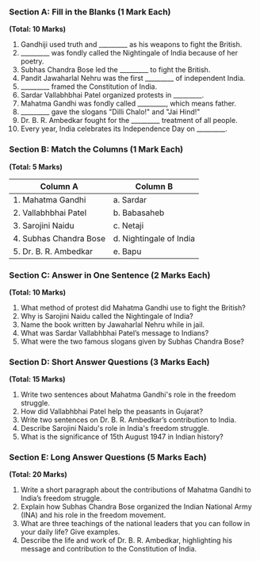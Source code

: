 ### **Section A: Fill in the Blanks (1 Mark Each)**
**(Total: 10 Marks)**

1. Gandhiji used truth and _________ as his weapons to fight the British.  
2. _________ was fondly called the Nightingale of India because of her poetry.  
3. Subhas Chandra Bose led the _________ to fight the British.  
4. Pandit Jawaharlal Nehru was the first _________ of independent India.  
5. _________ framed the Constitution of India.  
6. Sardar Vallabhbhai Patel organized protests in _________.  
7. Mahatma Gandhi was fondly called _________, which means father.  
8. _________ gave the slogans "Dilli Chalo!" and "Jai Hind!"  
9. Dr. B. R. Ambedkar fought for the _________ treatment of all people.  
10. Every year, India celebrates its Independence Day on _________.
 
### **Section B: Match the Columns (1 Mark Each)**  
**(Total: 5 Marks)**  

| **Column A**               | **Column B**             |  
|-----------------------------|--------------------------|  
| 1. Mahatma Gandhi           | a. Sardar               |  
| 2. Vallabhbhai Patel         | b. Babasaheb            |  
| 3. Sarojini Naidu            | c. Netaji               |  
| 4. Subhas Chandra Bose       | d. Nightingale of India |  
| 5. Dr. B. R. Ambedkar        | e. Bapu                 |  
 
### **Section C: Answer in One Sentence (2 Marks Each)**  
**(Total: 10 Marks)**  

1. What method of protest did Mahatma Gandhi use to fight the British?  
2. Why is Sarojini Naidu called the Nightingale of India?  
3. Name the book written by Jawaharlal Nehru while in jail.  
4. What was Sardar Vallabhbhai Patel’s message to Indians?  
5. What were the two famous slogans given by Subhas Chandra Bose?
 
### **Section D: Short Answer Questions (3 Marks Each)**  
**(Total: 15 Marks)**  

1. Write two sentences about Mahatma Gandhi's role in the freedom struggle.  
2. How did Vallabhbhai Patel help the peasants in Gujarat?  
3. Write two sentences on Dr. B. R. Ambedkar’s contribution to India.  
4. Describe Sarojini Naidu's role in India's freedom struggle.  
5. What is the significance of 15th August 1947 in Indian history?
 
### **Section E: Long Answer Questions (5 Marks Each)**  
**(Total: 20 Marks)**  

1. Write a short paragraph about the contributions of Mahatma Gandhi to India’s freedom struggle.  
2. Explain how Subhas Chandra Bose organized the Indian National Army (INA) and his role in the freedom movement.  
3. What are three teachings of the national leaders that you can follow in your daily life? Give examples.  
4. Describe the life and work of Dr. B. R. Ambedkar, highlighting his message and contribution to the Constitution of India.
